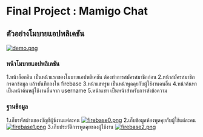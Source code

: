 # Final Project : Mamigo Chat
## ตัวอย่างโมบายแอปพลิเคชัน
[![demo.png](https://i.postimg.cc/5yfGdSDL/demo.png)](https://postimg.cc/Q9nSc18d)
### หน้าโมบายแอปพลิเคชัน
1.หน้าล็อกอิน เป็นหน้าแรกของโมบายแอปพลิเคชัน ต้องทำการสมัครสมาชิกก่อน
2.หน้าสมัครสมาชิก กรอกข้อมูล แล้วบันทึกลงใน firebase
3.หน้าแชทรูม เป็นหน้าพูดคุยกับผู้ใช้งานคนอื่น
4.หน้าค้นหา เป็นหน้าค้นหผู้ใช้งานอื่นจาก username
5.หน้าแชท เป็นหน้าสำหรับการส่งข้อความ
### ฐานข้อมูล
1.เก็บรหัสผ่านของบัญชีผู้ช้งานแต่ละคน
[![firebase0.png](https://i.postimg.cc/TYYStQVX/firebase0.png)](https://postimg.cc/LhwNXtQy)
2.เก็บข้อมูลห้องพูดคุยกับผู้ใช้แต่ละคน
[![firebase1.png](https://i.postimg.cc/V6WGRb56/firebase1.png)](https://postimg.cc/jwC4q2H0)
3.เก็บประวัติการพูดคุยของผู้ใช้งาน
[![firebase2.png](https://i.postimg.cc/dt1H23Fs/firebase2.png)](https://postimg.cc/c6pBZs62)

